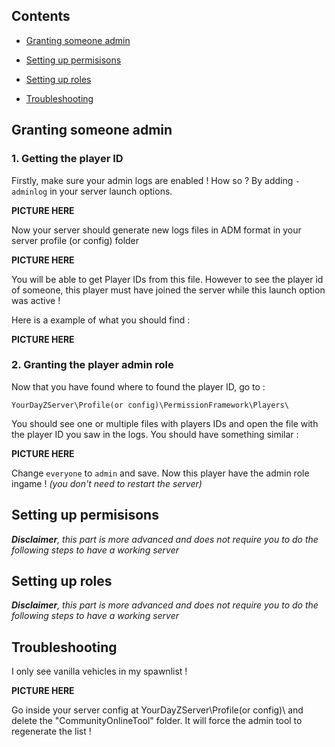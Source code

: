 ## Contents

- [Granting someone admin](#granting-someone-admin)

- [Setting up permisisons](#setting-up-permisisons)

- [Setting up roles](#setting-up-roles)

- [Troubleshooting](#troubleshooting)



## Granting someone admin

### 1. Getting the player ID

Firstly, make sure your admin logs are enabled ! How so ? By adding `-adminlog` in your server launch options.

**PICTURE HERE**

Now your server should generate new logs files in ADM format in your server profile (or config) folder

**PICTURE HERE**

You will be able to get Player IDs from this file. However to see the player id of someone, this player must have joined the server while this launch option was active !

Here is a example of what you should find :

**PICTURE HERE**

### 2. Granting the player admin role

Now that you have found where to found the player ID, go to :

`YourDayZServer\Profile(or config)\PermissionFramework\Players\`

You should see one or multiple files with players IDs and open the file with the player ID you saw in the logs. You should have something similar :

**PICTURE HERE**

Change `everyone` to `admin` and save. Now this player have the admin role ingame ! _(you don't need to restart the server)_

## Setting up permisisons

_**Disclaimer**, this part is more advanced and does not require you to do the following steps to have a working server_


## Setting up roles

_**Disclaimer**, this part is more advanced and does not require you to do the following steps to have a working server_

## Troubleshooting

I only see vanilla vehicles in my spawnlist !

**PICTURE HERE**

Go inside your server config at YourDayZServer\Profile(or config)\ and delete the "CommunityOnlineTool" folder. It will force the admin tool to regenerate the list !